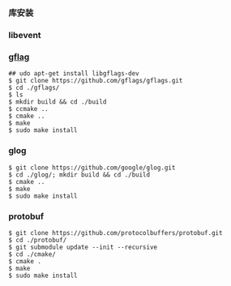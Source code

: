 #
#




### 库安装
### libevent


### [gflag](https://gflags.github.io/gflags/)

```
## udo apt-get install libgflags-dev
$ git clone https://github.com/gflags/gflags.git
$ cd ./gflags/
$ ls
$ mkdir build && cd ./build
$ ccmake ..
$ cmake ..
$ make
$ sudo make install
```
### glog

```
$ git clone https://github.com/google/glog.git
$ cd ./glog/; mkdir build && cd ./build
$ cmake ..
$ make
$ sudo make install
```
### protobuf

```
$ git clone https://github.com/protocolbuffers/protobuf.git
$ cd ./protobuf/
$ git submodule update --init --recursive
$ cd ./cmake/
$ cmake .
$ make
$ sudo make install
```
